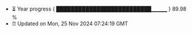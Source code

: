 - ⏳ Year progress { ██████████████████████████▁▁▁▁ } 89.98 %
- ⏰ Updated on Mon, 25 Nov 2024 07:24:19 GMT

